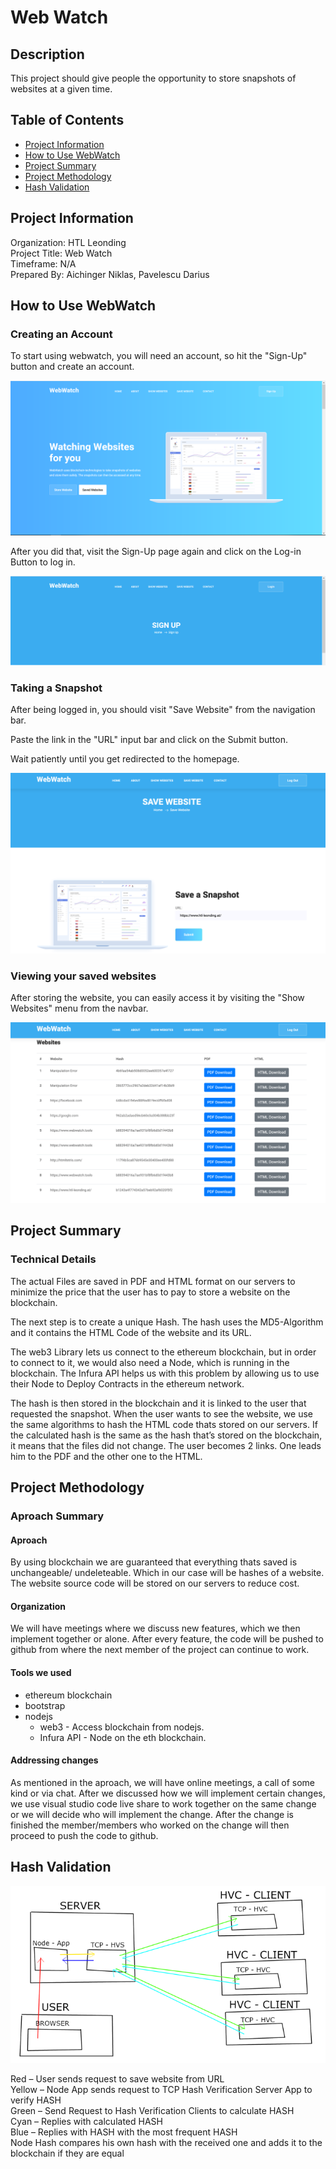 # Web Watch
## Description
This project should give people the opportunity to store snapshots of websites at a given time.

## Table of Contents  

* [Project Information](https://github.com/S1mple133/WebWatch#project-information)
* [How to Use WebWatch](https://github.com/S1mple133/WebWatch#how-to-use-webwatch)
* [Project Summary](https://github.com/S1mple133/WebWatch#project-summary)
* [Project Methodology](https://github.com/S1mple133/WebWatch#project-methodology)
* [Hash Validation](https://github.com/S1mple133/WebWatch#hash-validation)

## Project Information
Organization: HTL Leonding  
Project Title: Web Watch  
Timeframe: N/A  
Prepared By: Aichinger Niklas, Pavelescu Darius  


## How to Use WebWatch
### Creating an Account
To start using webwatch, you will need an account, so hit the "Sign-Up" button and create an account.  


![](github_content/img/sign_up.PNG "Signup")  


After you did that, visit the Sign-Up page again and click on the Log-in Button to log in.  


![](github_content/img/log_in.PNG "Login")  


### Taking a Snapshot
After being logged in, you should visit "Save Website" from the navigation bar.  

Paste the link in the "URL" input bar and click on the Submit button.  

Wait patiently until you get redirected to the homepage.  


![](github_content/img/save_website.png "Save Website")


### Viewing your saved websites
After storing the website, you can easily access it by visiting the "Show Websites" menu from the navbar.


![](github_content/img/show_website.png "Show Websites")


## Project Summary
### Technical Details
The actual Files are saved in PDF and HTML format on our servers to minimize the price that the user has to pay to store a website on the blockchain.  

The next step is to create a unique Hash. The hash uses the MD5-Algorithm and it contains the HTML Code of the website and its URL.  

The web3 Library lets us connect to the ethereum blockchain, but in order to connect to it, we would also need a Node, which is running in the blockchain. The Infura API helps us with this problem by allowing us to use their Node to Deploy Contracts in the ethereum network.  

The hash is then stored in the blockchain and it is linked to the user that requested the snapshot.
When the user wants to see the website, we use the same algorithms to hash the HTML code thats stored on our servers. If the calculated hash is the same as the hash that’s stored on the blockchain, it means that the files did not change. The user becomes 2 links. One leads him to the PDF and the other one to the HTML.  


## Project Methodology
### Aproach Summary
#### Aproach
By using blockchain we are guaranteed that everything thats saved is unchangeable/ undeleteable. Which in our case will be hashes of a website. The website source code will be stored on our servers to reduce cost.


#### Organization
We will have meetings where we discuss new features, which we then implement together or alone. After every feature, the code will be pushed to github from where the next member of the project can continue to work.

#### Tools we used

* ethereum blockchain
* bootstrap
* nodejs
    * web3 - Access blockchain from nodejs.
    * Infura API - Node on the eth blockchain.
    
#### Addressing changes
As mentioned in the aproach, we will have online meetings, a call of some kind or via chat. After we discussed how we will implement certain changes, we use visual studio code live share to work together on the same change or we will decide who will implement the change. After the change is finished the member/members who worked on the change will then proceed to push the code to github.

## Hash Validation


![](github_content/img/validation.png "Hash Validation")

Red – User sends request to save website from URL<br/>
Yellow – Node App sends request to TCP Hash Verification Server App to verify HASH<br/>
Green – Send Request to Hash Verification Clients to calculate HASH<br/>
Cyan – Replies with calculated HASH<br/>
Blue – Replies with HASH with the most frequent HASH<br/>
Node Hash compares his own hash with the received one and adds it to the blockchain if they are equal<br/>